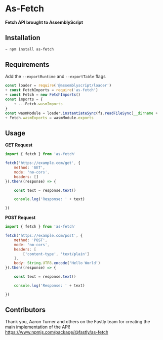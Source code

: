 # As-Fetch
**Fetch API brought to AssemblyScript**

## Installation

```bash
~ npm install as-fetch
```

## Requirements

Add the `--exportRuntime` and `--exportTable` flags

```js
const loader = require('@assemblyscript/loader')
+ const FetchImports = require('as-fetch')
+ const Fetch = new FetchImports()
const imports = {
    + ...Fetch.wasmImports
}
const wasmModule = loader.instantiateSync(fs.readFileSync(__dirname + '/build/optimized.wasm'), imports)
+ Fetch.wasmExports = wasmModule.exports
```

## Usage

**GET Request**

```js
import { fetch } from 'as-fetch'

fetch('https://example.com/get', {
    method: 'GET',
    mode: 'no-cors',
    headers: []
}).then((response) => {

    const text = response.text()

    console.log('Response: ' + text)

})
```

**POST Request**

```js
import { fetch } from 'as-fetch'

fetch('https://example.com/post', {
    method: 'POST',
    mode: 'no-cors',
    headers: [
        ['content-type', 'text/plain']
    ],
    body: String.UTF8.encode('Hello World')
}).then((response) => {

    const text = response.text()

    console.log('Response: ' + text)

})
```

## Contributors

Thank you, Aaron Turner and others on the Fastly team for creating the main implementation of the API! https://www.npmjs.com/package/@fastly/as-fetch